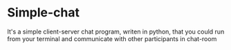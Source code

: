 # Simple-chat
It's a simple client-server chat program, writen in python, that you could run from your terminal and communicate with other participants in chat-room
